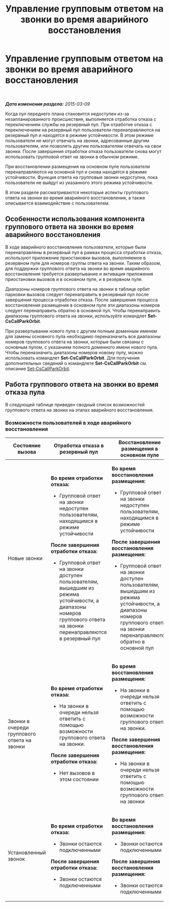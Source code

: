 ﻿---
title: Управление групповым ответом на звонки во время аварийного восстановления
TOCTitle: Управление групповым ответом на звонки во время аварийного восстановления
ms:assetid: 2d32f19f-c649-4a72-a4fb-edd338e3a7cc
ms:mtpsurl: https://technet.microsoft.com/ru-ru/library/JJ945618(v=OCS.15)
ms:contentKeyID: 52058182
ms.date: 05/19/2016
mtps_version: v=OCS.15
ms.translationtype: HT
---

# Управление групповым ответом на звонки во время аварийного восстановления

 

_**Дата изменения раздела:** 2015-03-09_

Когда пул переднего плана становится недоступен из-за незапланированного происшествия, выполняется отработка отказа с переключением службы на резервный пул. При отработке отказа с переключением на резервный пул пользователи перенаправляются на резервный пул и находятся в режиме устойчивости. В этом режиме пользователи не могут отвечать на звонки, адресованные другим пользователям, или позволять другим пользователям отвечать на свои звонки. После завершения отработки отказа пользователи снова могут использовать групповой ответ на звонки в обычном режиме.

При восстановлении размещения на основном пуле пользователи перенаправляются на основной пул и снова находятся в режиме устойчивости. Функция ответа на групповые звонки недоступна, пока пользователи не выйдут из указанного этого режима устойчивости.

В этом разделе рассматриваются некоторые аспекты группового ответа на звонки во время аварийного восстановления, а также описывается взаимодействие с пользователем.

## Особенности использования компонента группового ответа на звонки во время аварийного восстановления

В ходе аварийного восстановления пользователи, которые были перенаправлены в резервный пул в рамках процесса отработки отказа, используют приложение приостановки вызовов, выполняемое в резервном пуле для номеров группы ответа на звонки. Таким образом, для поддержки группового ответа на звонки во время аварийного восстановления требуется развертывание и активация приложения приостановки вызовов и в основном пуле, и в резервном пуле.

Диапазоны номеров группового ответа на звонки в таблице орбит парковки вызовов следует перенаправить в резервный пул после завершения процесса отработки отказа. После завершения процесса восстановления размещения в основном пуле эти диапазоны номеров следует перенаправить обратно в основной пул. Чтобы перенаправить диапазоны группового ответа на звонки, используйте командлет **Set-CsCallParkOrbit**.

При развертывании нового пула с другим полным доменным именем для замены основного пула необходимо переназначить все диапазоны номеров группового ответа на звонки, которые были связаны с основным пулом, с указанием полного доменного имени нового пула. Чтобы переназначить диапазоны номеров новому пулу, можно использовать командлет **Set-CsCallParkOrbit**. Для получения дополнительных сведений о командлете **Set-CsCallParkOrbit** см. описание [Set-CsCallParkOrbit](https://docs.microsoft.com/en-us/powershell/module/skype/Set-CsCallParkOrbit).

## Работа группового ответа на звонки во время отказа пула

В следующей таблице приведен сводный список возможностей группового ответа на звонки на этапах аварийного восстановления.

### Возможности пользователей в ходе аварийного восстановления

<table>
<colgroup>
<col style="width: 33%" />
<col style="width: 33%" />
<col style="width: 33%" />
</colgroup>
<thead>
<tr class="header">
<th>Состояние вызова</th>
<th>Отработка отказа в резервный пул</th>
<th>Восстановление размещения в основном пуле</th>
</tr>
</thead>
<tbody>
<tr class="odd">
<td><p>Новые звонки</p></td>
<td><p><strong>Во время отработки отказа:</strong></p>
<ul>
<li><p>Групповой ответ на звонки недоступен пользователям, находящимся в режиме устойчивости</p></li>
</ul>
<p><strong>После завершения отработки отказа:</strong></p>
<ul>
<li><p>Групповой ответ на звонки доступен пользователям, вышедшим из режима устойчивости, а диапазоны номеров группового ответа на звонки перенаправляются в резервный пул</p></li>
</ul></td>
<td><p><strong>Во время восстановления размещения:</strong></p>
<ul>
<li><p>Групповой ответ на звонки недоступен пользователям, находящимся в режиме устойчивости</p></li>
</ul>
<p><strong>После завершения восстановления размещения:</strong></p>
<ul>
<li><p>Групповой ответ на звонки доступен пользователям, вышедшим из режима устойчивости, а диапазоны номеров группового ответа на звонки перенаправляются обратно в основной пул</p></li>
</ul></td>
</tr>
<tr class="even">
<td><p>Звонки в очереди группового ответа на звонки</p></td>
<td><p><strong>Во время отработки отказа:</strong></p>
<ul>
<li><p>На звонки в очереди нельзя ответить с помощью возможности группового ответа на звонки.</p></li>
</ul>
<p><strong>После завершения отработки отказа:</strong></p>
<ul>
<li><p>Нет вызовов в этом состоянии</p></li>
</ul></td>
<td><p><strong>Во время восстановления размещения:</strong></p>
<ul>
<li><p>На звонки в очереди нельзя ответить с помощью возможности группового ответа на звонки.</p></li>
</ul>
<p><strong>После завершения восстановления размещения:</strong></p>
<ul>
<li><p>На звонки в очереди нельзя ответить с помощью возможности группового ответа на звонки</p></li>
</ul></td>
</tr>
<tr class="odd">
<td><p>Установленный звонок</p></td>
<td><p><strong>Во время отработки отказа:</strong></p>
<ul>
<li><p>Звонки остаются подключенными</p></li>
</ul>
<p><strong>После завершения отработки отказа:</strong></p>
<ul>
<li><p>Звонки остаются подключенными</p></li>
</ul></td>
<td><p><strong>Во время восстановления размещения:</strong></p>
<ul>
<li><p>Звонки остаются подключенными</p></li>
</ul>
<p><strong>После завершения восстановления размещения:</strong></p>
<ul>
<li><p>Звонки остаются подключенными</p></li>
</ul></td>
</tr>
</tbody>
</table>

